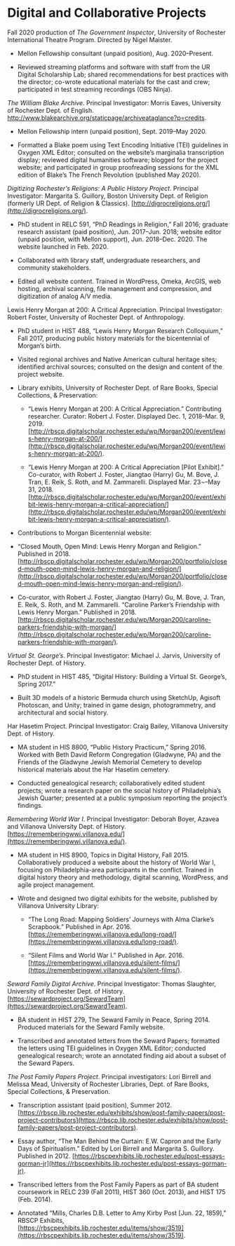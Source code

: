 # Digital and Collaborative Projects

Fall 2020 production of *The Government Inspector*, University of Rochester International Theatre Program. Directed by Nigel Maister. 

* Mellon Fellowship consultant (unpaid position), Aug. 2020–Present. 

* Reviewed streaming platforms and software with staff from the UR Digital Scholarship Lab; shared recommendations for best practices with the director; co-wrote educational materials for the cast and crew; participated in test streaming recordings (OBS Ninja).

*The William Blake Archive*. Principal Investigator: Morris Eaves, University of Rochester Dept. of English. http://www.blakearchive.org/staticpage/archiveataglance?p=credits. 

* Mellon Fellowship intern (unpaid position), Sept. 2019–May 2020. 

* Formatted a Blake poem using Text Encoding Initiative (TEI) guidelines in Oxygen XML Editor; consulted on the website’s marginalia transcription display; reviewed digital humanities software; blogged for the project website; and participated in group proofreading sessions for the XML edition of Blake’s The French Revolution (published May 2020). 

*Digitizing Rochester’s Religions: A Public History Project*. Principal Investigator: Margarita S. Guillory, Boston University Dept. of Religion (formerly UR Dept. of Religion & Classics). [http://digrocreligions.org/](http://digrocreligions.org/).

* PhD student in RELC 591, “PhD Readings in Religion,” Fall 2016; graduate research assistant (paid position), Jun. 2017–Jun. 2018; website editor (unpaid position, with Mellon support), Jun. 2018–Dec. 2020. The website launched in Feb. 2020. 

* Collaborated with library staff, undergraduate researchers, and community stakeholders.

* Edited all website content. Trained in WordPress, Omeka, ArcGIS, web hosting, archival scanning, file management and compression, and digitization of analog A/V media. 

Lewis Henry Morgan at 200: A Critical Appreciation. Principal Investigator: Robert Foster, University of Rochester Dept. of Anthropology. 

* PhD student in HIST 488, “Lewis Henry Morgan Research Colloquium,” Fall 2017, producing public history materials for the bicentennial of Morgan’s birth.

* Visited regional archives and Native American cultural heritage sites; identified archival sources; consulted on the design and content of the project website.

* Library exhibits, University of Rochester Dept. of Rare Books, Special Collections, & Preservation: 

  * “Lewis Henry Morgan at 200: A Critical Appreciation.” Contributing researcher. Curator: Robert J. Foster. Displayed Dec. 1, 2018–Mar. 9, 2019. [http://rbscp.digitalscholar.rochester.edu/wp/Morgan200/event/lewis-henry-morgan-at-200/](http://rbscp.digitalscholar.rochester.edu/wp/Morgan200/event/lewis-henry-morgan-at-200/). 

  * “Lewis Henry Morgan at 200: A Critical Appreciation [Pilot Exhibit].” Co-curator, with Robert J. Foster, Jiangtao (Harry) Gu, M. Bove, J. Tran, E. Reik, S. Roth, and M. Zammarelli. Displayed Mar. 23¬–May 31, 2018. [http://rbscp.digitalscholar.rochester.edu/wp/Morgan200/event/exhibit-lewis-henry-morgan-a-critical-appreciation/](http://rbscp.digitalscholar.rochester.edu/wp/Morgan200/event/exhibit-lewis-henry-morgan-a-critical-appreciation/). 

*	Contributions to Morgan Bicentennial website:

  * “Closed Mouth, Open Mind: Lewis Henry Morgan and Religion.” Published in 2018. [http://rbscp.digitalscholar.rochester.edu/wp/Morgan200/portfolio/closed-mouth-open-mind-lewis-henry-morgan-and-religion/](http://rbscp.digitalscholar.rochester.edu/wp/Morgan200/portfolio/closed-mouth-open-mind-lewis-henry-morgan-and-religion/). 

  * Co-curator, with Robert J. Foster, Jiangtao (Harry) Gu, M. Bove, J. Tran, E. Reik, S. Roth, and M. Zammarelli. “Caroline Parker’s Friendship with Lewis Henry Morgan.” Published in 2018. [http://rbscp.digitalscholar.rochester.edu/wp/Morgan200/caroline-parkers-friendship-with-morgan/](http://rbscp.digitalscholar.rochester.edu/wp/Morgan200/caroline-parkers-friendship-with-morgan/).

*Virtual St. George’s*. Principal Investigator: Michael J. Jarvis, University of Rochester Dept. of History.

* PhD student in HIST 485, “Digital History: Building a Virtual St. George’s, Spring 2017.”

* Built 3D models of a historic Bermuda church using SketchUp, Agisoft Photoscan, and Unity; trained in game design, photogrammetry, and architectural and social history. 

Har Hasetim Project. Principal Investigator: Craig Bailey, Villanova University Dept. of History.

* MA student in HIS 8800, “Public History Practicum,” Spring 2016. Worked with Beth David Reform Congregation (Gladwyne, PA) and the Friends of the Gladwyne Jewish Memorial Cemetery to develop historical materials about the Har Hasetim cemetery.

* Conducted genealogical research; collaboratively edited student projects; wrote a research paper on the social history of Philadelphia’s Jewish Quarter; presented at a public symposium reporting the project’s findings. 

*Remembering World War I*. Principal Investigator: Deborah Boyer, Azavea and Villanova University Dept. of History. [https://rememberingwwi.villanova.edu/](https://rememberingwwi.villanova.edu/). 

*	MA student in HIS 8900, Topics in Digital History, Fall 2015. Collaboratively produced a website about the history of World War I, focusing on Philadelphia-area participants in the conflict. Trained in digital history theory and methodology, digital scanning, WordPress, and agile project management. 

* Wrote and designed two digital exhibits for the website, published by Villanova University Library: 

  * “The Long Road: Mapping Soldiers’ Journeys with Alma Clarke’s Scrapbook.” Published in Apr. 2016. [https://rememberingwwi.villanova.edu/long-road/](https://rememberingwwi.villanova.edu/long-road/). 

  * “Silent Films and World War I.” Published in Apr. 2016. [https://rememberingwwi.villanova.edu/silent-films/](https://rememberingwwi.villanova.edu/silent-films/).

*Seward Family Digital Archive*. Principal Investigator: Thomas Slaughter, University of Rochester Dept. of History. [https://sewardproject.org/SewardTeam](https://sewardproject.org/SewardTeam).

* BA student in HIST 279, The Seward Family in Peace, Spring 2014. Produced materials for the Seward Family website.

* Transcribed and annotated letters from the Seward Papers; formatted the letters using TEI guidelines in Oxygen XML Editor; conducted genealogical research; wrote an annotated finding aid about a subset of the Seward Papers.  

*The Post Family Papers Project*. Principal investigators: Lori Birrell and Melissa Mead, University of Rochester Libraries, Dept. of Rare Books, Special Collections, & Preservation. 

* Transcription assistant (paid position), Summer 2012. [https://rbscp.lib.rochester.edu/exhibits/show/post-family-papers/post-project-contributors](https://rbscp.lib.rochester.edu/exhibits/show/post-family-papers/post-project-contributors).

* Essay author, “The Man Behind the Curtain: E.W. Capron and the Early Days of Spiritualism.” Edited by Lori Birrell and Margarita S. Guillory. Published in 2012. [https://rbscpexhibits.lib.rochester.edu/post-essays-gorman-jr](https://rbscpexhibits.lib.rochester.edu/post-essays-gorman-jr).

*	Transcribed letters from the Post Family Papers as part of BA student coursework in RELC 239 (Fall 2011), HIST 360 (Oct. 2013), and HIST 175 (Feb. 2014).

* Annotated “Mills, Charles D.B. Letter to Amy Kirby Post [Jun. 22, 1859],” RBSCP Exhibits, [https://rbscpexhibits.lib.rochester.edu/items/show/3519](https://rbscpexhibits.lib.rochester.edu/items/show/3519).
